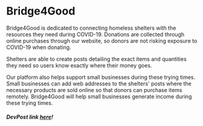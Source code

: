 # Bridge4Good

Bridge4Good is dedicated to connecting homeless shelters with the resources they need during COVID-19. Donations are collected through online purchases through our website, so donors are not risking exposure to COVID-19 when donating.

Shelters are able to create posts detailing the exact items and quantities they need so users know exactly where their money goes.

Our platform also helps support small businesses during these trying times. Small businesses can add web addresses to the shelters' posts where the necessary products are sold online so that donors can purchase items remotely. Bridge4Good will help small businesses generate income during these trying times.

##### DevPost link [here](https://devpost.com/software/bridge4good)!

